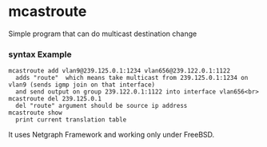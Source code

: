 # mcastroute
Simple program that can do multicast destination change <br>
### syntax Example
    mcastroute add vlan9@239.125.0.1:1234 vlan656@239.122.0.1:1122 
      adds "route"  which means take multicast from 239.125.0.1:1234 on vlan9 (sends igmp join on that interface) 
      and send output on group 239.122.0.1:1122 into interface vlan656<br>
    mcastroute del 239.125.0.1  
      del "route" argument should be source ip address 
    mcastroute show 
      print current translation table 

   
It uses Netgraph Framework and working only under FreeBSD.
